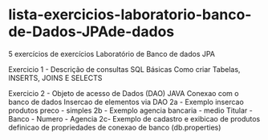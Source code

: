 # lista-exercicios-laboratorio-banco-de-Dados-JPAde-dados
5 exercícios de  exercícios Laboratório de Banco de dados JPA

Exercicio 1 - Descrição de consultas SQL Básicas
Como criar Tabelas, INSERTS, JOINS E SELECTS

Exercicio 2 - Objeto de acesso de Dados (DAO) JAVA
Conexao com o banco de dados 
Insercao de elementos via DAO
2a - Exemplo insercao produtos preco - simples
2b - Exemplo agencia bancaria - medio
Titular - Banco - Numero - Agencia
2c- Exemplo de cadastro e exibicao de produtos
definicao de propriedades de conexao de banco (db.properties)
